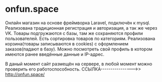 # onfun.space

Онлайн магазин на основе фреймворка Laravel, подключён к mysql. Реализована традиционная регистрация и авторизация, а так же через VK. Товары подгружаются с базы, там же сохраняются профили пользователей. Есть сортировка товаров по категориям. Реализована корзина(товары записываются в cookies) с оформлением заказов(падают в базу). Можно посмотреть свой профиль в котором имеются ранее введённые данные и IP-адрес.

В даный момент сайт размещён на сервере, в любой момент можно проверить его работоспособность. 
ССЫЛКА---------------->>
http://onfun.space/

